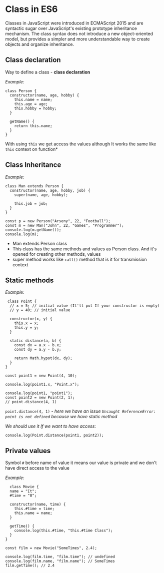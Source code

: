 # Class in ES6
Classes in JavaScript were introduced in ECMAScript 2015 and are syntactic sugar over JavaScript's existing prototype inheritance mechanism. 
The class syntax does not introduce a new object-oriented model, but provides a simpler and more understandable way to create objects and organize inheritance.

## Class declaration

Way to define a class - **class declaration**

*Example:*

```high-light
class Person {
  constructor(name, age, hobby) {
    this.name = name;
    this.age = age;
    this.hobby = hobby;
  }

  getName() {
    return this.name;
  }
}
```

With using `this` we get access the values although It works the same like `this` context on function*

## Class Inheritance

*Example:*

```high-light
class Man extends Person {
  constructor(name, age, hobby, job) {
    super(name, age, hobby);

    this.job = job;
  }
}

const p = new Person("Arseny", 22, "Football");
const m = new Man("John", 22, "Games", "Programmer");
console.log(m.getName());
console.log(m);
```

* Man extends Person class
* This class has the same methods and values as Person class. And it's opened for creating other methods, values
* super method works like `call()` method that is it for transmission context

## **Static methods**

*Example:*

```high-light
 class Point {
  // x = 5; // initial value (It'll put If your constructor is empty)
  // y = 40; // initial value

  constructor(x, y) {
    this.x = x;
    this.y = y;
  }

  static distance(a, b) {
    const dx = a.x - b.x;
    const dy = a.y - b.y;

    return Math.hypot(dx, dy);
  }
}

const point1 = new Point(4, 10);

console.log(point1.x, "Point.x");

console.log(point1, "point1");
const point2 = new Point(2, 1);
// point.distance(4, 1)
```

`point.distance(4, 1)` -  *here we have an issue `Uncaught ReferenceError: point is not defined` because we have static method*

*We should use it If we want to have access:*

```high-light
console.log(Point.distance(point1, point2));
```

## Private values

Symbol `#` before name of value it means our value is private and we don't have direct access to the value

*Example:*

```high-light
  class Movie {
  name = "It";
  #time = "0";

  constructor(name, time) {
    this.#time = time;
    this.name = name;
  }

  getTime() {
    console.log(this.#time, "this.#time Class");
  }
}

const film = new Movie("SomeTimes", 2.4);

console.log(film.time, "film.time"); // undefined
console.log(film.name, "film.name"); // SomeTimes
film.getTime(); // 2.4
```




